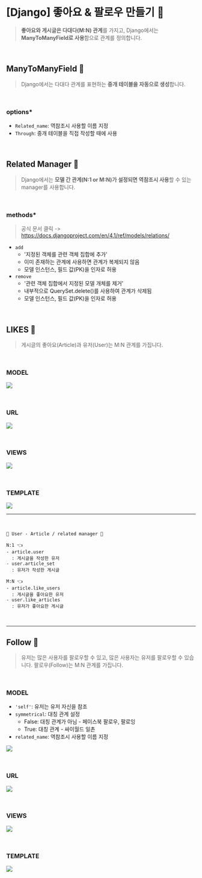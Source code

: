 # [Django] 좋아요 & 팔로우 만들기 📝

> **좋아요와 게시글은 다대다(M:N) 관계**를 가지고, Django에서는 **ManyToManyField로 사용**함으로 관계를 정의합니다.

<br/>

## **ManyToManyField 📕**

> Django에서는 다대다 관계를 표현하는 **중개 테이블을 자동으로 생성**합니다.

<br/>

### **options\***

- `Related_name`: 역참조시 사용할 이름 지정
- `Through`: 중개 테이블을 직접 작성할 때에 사용

<br/>

## **Related Manager 📙**

> Django에서는 **모델 간 관계(N:1 or M:N)가 설정되면 역참조시 사용**할 수 있는 manager를 사용합니다.

<br/>

### **methods\***

> 공식 문서 클릭 -> https://docs.djangoproject.com/en/4.1/ref/models/relations/

- `add`
  - '지정된 객체를 관련 객체 집합에 추가'
  - 이미 존재하는 관계에 사용하면 관계가 복제되지 않음
  - 모델 인스턴스, 필드 값(PK)을 인자로 허용
- `remove`
  - '관련 객체 집합에서 지정된 모델 개체를 제거'
  - 내부적으로 QuerySet.delete()를 사용하여 관계가 삭제됨
  - 모델 인스턴스, 필드 값(PK)을 인자로 허용

<br/>

## **LIKES 📘**

> 게시글의 좋아요(Article)과 유저(User)는 M:N 관계를 가집니다.

<br/>

### **MODEL**

![](./img/like-01.png)

<br/>

### **URL**

![](./img/like-02.png)

<br/>

### **VIEWS**

![](./img/like-03.png)

<br/>

### **TEMPLATE**

![](./img/like-04.png)

---

<br/>

```
🙌 User - Article / related manager 🙌

N:1 👈
- article.user
  : 게시글을 작성한 유저
- user.article_set
  : 유저가 작성한 게시글

M:N 👈
- article.like_users
  : 게시글을 좋아요한 유저
- user.like_articles
  : 유저가 좋아요한 게시글
```

<br/>

---

## **Follow 📗**

> 유저는 많은 사용자를 팔로우할 수 있고, 많은 사용자는 유저를 팔로우할 수 있습니다. 팔로우(Follow)는 M:N 관계를 가집니다.

<br/>

### **MODEL**

- `'self'`: 유저는 유저 자신을 참조
- `symmetrical`: 대칭 관계 설정
  - False: 대칭 관계가 아님 - 페이스북 팔로우, 팔로잉
  - True: 대칭 관계 - 싸이월드 일촌
- `related_name`: 역참조시 사용할 이름 지정

![](./img/follow-01.png)

<br/>

### **URL**

![](./img/follow-02.png)

<br/>

### **VIEWS**

![](./img/follow-04.png)

<br/>

### **TEMPLATE**

![](./img/follow-03.png)
